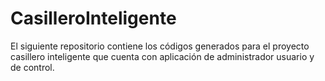 # CasilleroInteligente
El siguiente repositorio contiene los códigos generados para el proyecto casillero inteligente que cuenta con aplicación de administrador usuario y de control.
